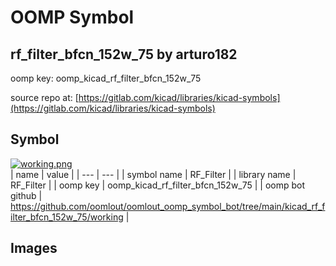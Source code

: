 # OOMP Symbol  
## rf_filter_bfcn_152w_75  by arturo182  
  
oomp key: oomp_kicad_rf_filter_bfcn_152w_75  
  
source repo at: [https://gitlab.com/kicad/libraries/kicad-symbols](https://gitlab.com/kicad/libraries/kicad-symbols)  
## Symbol  
  
[![working.png](working_600.png)](working.png)  
| name | value | 
| --- | --- | 
| symbol name | RF_Filter | 
| library name | RF_Filter | 
| oomp key | oomp_kicad_rf_filter_bfcn_152w_75 | 
| oomp bot github | https://github.com/oomlout/oomlout_oomp_symbol_bot/tree/main/kicad_rf_filter_bfcn_152w_75/working | 
## Images  
